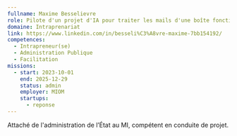 ```yaml
---
fullname: Maxime Besselievre
role: Pilote d'un projet d'IA pour traiter les mails d'une boîte fonctionnelle
domaine: Intraprenariat
link: https://www.linkedin.com/in/besseli%C3%A8vre-maxime-7bb154192/
competences:
  - Intrapreneur(se)
  - Administration Publique
  - Facilitation
missions:
  - start: 2023-10-01
    end: 2025-12-29
    status: admin
    employer: MIOM
    startups:
      - reponse
---
```

Attaché de l'administration de l’État au MI, compétent en conduite de projet.
